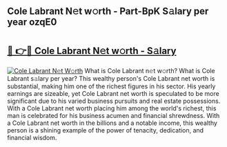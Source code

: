 ## Cole Labrant N𝚎t w𝚘rth - Part-BpK S𝚊lary per year ozqE0

# <h2><a href="http://gc1qcd9.nevu.top/?p=Cole+Labrant">🔗 👉🔴 Cole Labrant N𝚎t w𝚘rth - S𝚊lary</a></h2>

[![Cole Labrant N𝚎t W𝚘rth](https://i.imgur.com/Oavwk0R.jpeg)](http://gc1qcd9.nevu.top/?p=Cole+Labrant)
What is Cole Labrant n𝚎t w𝚘rth? What is Cole Labrant s𝚊lary per year?
This wealthy person's Cole Labrant net worth is substantial, making him one of the richest figures in his sector. His yearly earnings are sizeable, yet Cole Labrant net worth is speculated to be more significant due to his varied business pursuits and real estate possessions. With a Cole Labrant net worth placing him among the world's richest, this man is celebrated for his business acumen and financial shrewdness. With a Cole Labrant net worth in the billions and a notable income, this wealthy person is a shining example of the power of tenacity, dedication, and financial wisdom.
